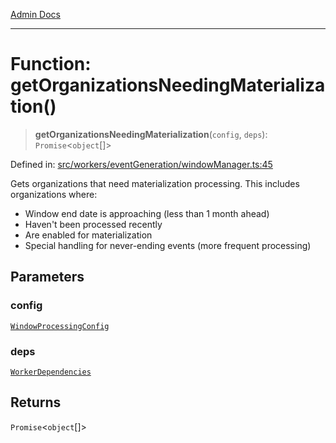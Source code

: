 [Admin Docs](/)

***

# Function: getOrganizationsNeedingMaterialization()

> **getOrganizationsNeedingMaterialization**(`config`, `deps`): `Promise`\<`object`[]\>

Defined in: [src/workers/eventGeneration/windowManager.ts:45](https://github.com/Sourya07/talawa-api/blob/3df16fa5fb47e8947dc575f048aef648ae9ebcf8/src/workers/eventGeneration/windowManager.ts#L45)

Gets organizations that need materialization processing.
This includes organizations where:
- Window end date is approaching (less than 1 month ahead)
- Haven't been processed recently
- Are enabled for materialization
- Special handling for never-ending events (more frequent processing)

## Parameters

### config

[`WindowProcessingConfig`](../interfaces/WindowProcessingConfig.md)

### deps

[`WorkerDependencies`](../interfaces/WorkerDependencies.md)

## Returns

`Promise`\<`object`[]\>
